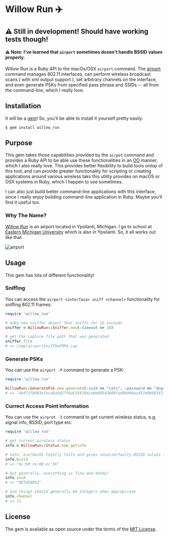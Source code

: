 # Willow Run ✈️ 

## ⚠️  Still in development! Should have working tests though!

#### ⚠️  Note: I've learned that `airport` sometimes dosen't handle BSSID values properly.

Willow Run is a Ruby API to the macOs/OSX `airport` command. The [airport](http://osxdaily.com/2007/01/18/airport-the-little-known-command-line-wireless-utility/) command manages 802.11 interfaces, can perform wireless broadcast scans ( with xml output support ), set arbitrary channels on the interface, and even generate PSKs from specified pass phrase and SSIDs -- all from the command-line, which I really love. 

## Installation

It will be  a [gem](https://rubygems.org/)! So, you'll be able to install it yourself pretty easily:

    $ gem install willow_run

## Purpose
This gem takes those capabilities provided by the `airpot` command and provides a Ruby API to be able use these functionalities in an [OO](https://en.wikipedia.org/wiki/Object-oriented_programming) manner, which I also really love. This provides better flexibility to build tools ontop of this tool; and can provide greater functionality for scripting or creating applications around various wireless taks this utility provides on macOS or OSX systems in Ruby, which I happen to use sometimes.

I can also just build better command-line applications with this interface, since I really enjoy building command-line application in Ruby. Maybe you'll find it useful too. 

### Why The Name?

[Willow Run](https://en.wikipedia.org/wiki/Willow_Run_Airport) is an airport located in Ypsilanti, Michigan. I go to school at [Eastern Michigan University](https://www.emich.edu/) which is also in Ypsilanti. So, it all works out like that.

![airport](https://upload.wikimedia.org/wikipedia/commons/3/34/Willow_Run_Airport_-_Michigan.jpg)

## Usage

This gem has lots of different functionality!

### Sniffing

You can access the `airport <interface> sniff <channel>` functionality for sniffing 802.11 frames:

```ruby
require 'willow_run'

# make new sniffer object that sniffs for 10 seconds
sniffer = WillowRun::Sniffer.new(:timeout => 10)

# get the capture file path that was generated
sniffer.file
# => /tmp/airportSniff9wFMP4.cap
```

### Generate PSKs

You can use the `airport -P` command to generate a PSK:

```ruby
require 'willow_run'

WillowRun::GeneratePsk.new.generate(:ssid => "cats", :password => "dogs")
# => "4e471f8d03afeca8a9d27f6a6358294ce0e89543880fad99498ac457e0b09341"
``` 

### Currect Access Point Information

You can use the `airprot -I` command to get current wireless status, e.g. signal info, BSSID, port type etc:

```ruby
require 'willow_run'

# get current wireless status
info = WillowRun::Status.new.getinfo

# note: osx/macOS totally fails and gives invalid/faulty BSSID values for this command
info.bssid
# => "6c:b0:ce:0b:ec:56"

# but generally, everything is fine and dandy!
info.ssid
# => "NETGEAR52"

# and things should generally be Integers when appropriate
info.channel
# => 11

```

## License

The gem is available as open source under the terms of the [MIT License](http://opensource.org/licenses/MIT).

